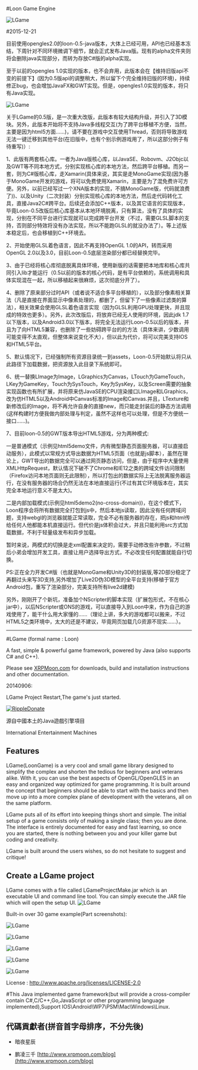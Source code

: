 ﻿#Loon Game Engine

![LGame](https://raw.github.com/cping/LGame/master/engine_logo.png "engine_logo")

#2015-12-21

目前使用opengles2.0的loon-0.5-java版本，大体上已经可用，API也已经基本冻结，下周针对不同环境微调下细节，就会正式发布Java版。现有的alpha文件夹则将会删除java实现部分，而转为存放C#版的alpha实现。

至于以前的opengles 1.0实现的版本，也不会弃用，此版本会在【维持旧版api不变的前提下】(因为0.5版api的调整稍大，所以留下个完全维持旧版的环境)，持续修正bug，也会增加JavaFX和GWT实现。但是，opengles1.0实现的版本，将只有Java实现。

![LGame](https://raw.github.com/cping/LGame/master/live2dsupport.png "live2d_support")

关于LGame的0.5版，是一次重大改版，此版本有较大结构升级，并引入了3D模块。另外，此版本开始将不支持Java多线程交互(为了跨平台移植不方便，当然，主要是因为html5方面……)，请不要在游戏中交互使用Thread，否则将导致游戏无法一键迁移到其他平台(在旧版中，也有个别示例游戏用了，所以这部分例子有待重写)）:

1、此版有两套核心库。一者为Java版核心库，以JavaSE、Robovm、J2Objc以及GWT等不同本地方式，分别实现核心库的本地方法，然后跨平台移植。而另一套，则为C#版核心库，走Xamarin(具体来说，其实是走MonoGame实现(因为基于MonoGame开发的游戏，将可以免费使用Xamarin，主要是为了混免费许可方便。另外，以前已经写过一个XNA版本的实现，不搞MonoGame版，代码就浪费了))、以及Unity（二次封装）分别实现核心库的本地方法，然后走代码转化工具，直接Java2C#跨平台。后续还会添加C++版本，以及其它语言的实现版本，毕竟Loon-0.5改版后核心库基本从本地环境脱离，只有算法，没有了具体的实现，分别在不同平台进行实现就可以完成跨平台开发（不过，需要GLSL脚本的支持，否则部分特效将没有办法实现，所以不能跑GLSL的就没办法了）。等上述版本稳定后，也会移植到C++环境去。

2、开始使用GLSL着色语言，因此不再支持OpenGL 1.0的API，转而采用OpenGL 2.0以及3.0，目前Loon-0.5底层渲染部分都已经替换完毕。

3、由于已经将核心库彻底脱离具体环境，使用新版的话需要把本地库和核心库共同引入lib才能运行（0.5以前的版本的核心代码，是有平台依赖的，系统调用和具体实现混在一起，所以移植起来很麻烦，这次彻底分开了）。

4、删除了原来部分过时API（或者说不适合多平台移植的），以及部分像素相关算法（凡是直接在界面显示中像素处理的，都删了，但留下了一些像素过滤类的算法），相关效果会使用GLSL着色语言实现（因为GLSL利用GPU处理更快，并且现成的特效也更多）。另外，此次改版后，将放弃已经无人使用的环境，因此jdk 1.7以下版本，以及Android3.0以下版本，将完全无法运行Loon-0.5以后的版本，并且为了向HTML5兼容，也删除了一些妨碍跨平台的的方法（具体来讲，少数调用可能变得不太直观，但整体来说变化不大），但以此为代价，将可以完美支持IOS和HTML5平台。

5、默认情况下，已经强制所有资源目录统一到assets，Loon-0.5开始默认将只从此路径下加载数据，把资源放入此目录下系统即可。

6、统一替换LImage为Image，LGraphics为Canvas，LTouch为GameTouch，LKey为GameKey，Touch为SysTouch，Key为SysKey，以及Screen需要的抽象实现函数也有所扩展，并将原来仿JavaSE的CPU渲染接口LImage和LGraphics，改为仿HTML5以及Android中Canvas标准的Image和Canvas.并且，LTexture和新修改后的Image，将不再允许自身的直接new，而只能走封装后的静态方法调用(这样构建时方便我做内部处理与判定，虽然不这样也可以处理，但是不方便统一接口……)。

7、目前loon-0.5的GWT版本导出HTML5游戏，分为两种模式:

一是普通模式（示例见html5demo文件，内有微型静态页面服务器，可以直接启动服务），此模式以常规方式导出数据为HTML5页面（也就是js脚本），虽然在理论上，GWT导出的数据完全可以通过网页静态访问，但是，由于程序中大量使用XMLHttpRequest，默认情况下破不了Chrome和IE12之类的跨域文件访问限制（Firefox访问本地页面则无此限制），所以打包出的数据实际上无法脱离服务器运行，在没有服务器的场合仍然无法在本地直接运行(不过有其它环境版本在，其实完全本地运行意义不是太大)。

二是内部加载模式(示例见html5demo2(no-cross-domain))，在这个模式下，Loon程序会将所有数据完全打包到js中，然后本地js读取，因此没有任何跨域问题，支持webgl的浏览器就能正常读取，完全不必有服务器的存在，把js和html传给任何人他都能本机直接运行。但代价是js体积会过大，并且只能利用src方式加载数据，不利于轻量级发布和异步加载。

暂时来说，两模式的切换是走xml配置来决定的，需要手动修改些许参数，不过稍后小弟会增加开发工具，直接让用户选择导出方式，不必改变任何配置就能自行切换。

PS:正在全力开发C#版（也就是MonoGame和Unity3D的封装版,等2D部分稳定了再翻过头来写3D支持,另外增加了Live2D伪3D模型的全平台支持(移植于官方Android包，重写了渲染部分，完美支持所有live2d建模)

另外，刚刚开了个新坑，准备加个NScripter的脚本实现（扩展包形式，不在核心jar中），以后NScripter或ONS的游戏，可以直接导入到Loon中来，作为自己的游戏使用了，能干什么用大家懂的……（理论上讲，多大的游戏都可以搬来，不过HTML5之类环境中，太大的还是不建议，毕竟网页加载几G资源不现实……）。
_________

#LGame (formal name : Loon)

A fast, simple & powerful game framework, powered by Java (also supports C# and C++).

Please see [XRPMoon.com](http://www.xrpmoon.com) for downloads, build and installation instructions and other documentation.

20140906:

LGame Project Restart,The game's just started.

<a href="https://ripple.com//send?to=rGmaiL8f7VDRrYouZokr5qv61b5zvhePcp&name=cping&label=Thank you donate to LGame&amount=100/XRP&dt=20140906"><img src="https://raw.github.com/cping/LGame/master/rippledonate.png" alt="RippleDonate" /></a>

源自中國本土的Java遊戲引擎項目

International Entertainment Machines

## Features
LGame(LoonGame) is a very cool and small game library designed to simplify the complex and shorten the tedious for beginners and veterans alike. With it, you can use the best aspects of OpenGL/OpenGLES in an easy and organized way optimized for game programming. It is built around the concept that beginners should be able to start with the basics and then move up into a more complex plane of development with the veterans, all on the same platform.

LGame puts all of its effort into keeping things short and simple. The initial setup of a game consists only of making a single class; then you are done. The interface is entirely documented for easy and fast learning, so once you are started, there is nothing between you and your killer game but coding and creativity.

LGame is built around the users wishes, so do not hesitate to suggest and critique!

## Create a LGame project
LGame comes with a file called LGameProjectMake.jar which is an executable UI and command line tool. You can simply execute the JAR file which will open the setup UI.
![LGame](https://raw.github.com/cping/LGame/master/install.png "install")

Built-in over 30 game example(Part screenshots):

![LGame](https://raw.github.com/cping/LGame/master/e0x.png "0")

![LGame](https://raw.github.com/cping/LGame/master/e1x.png "1")

![LGame](https://raw.github.com/cping/LGame/master/e2x.png "2")

![LGame](https://raw.github.com/cping/LGame/master/e3x.png "3")

![LGame](https://raw.github.com/cping/LGame/master/e4x.png "4")

License : http://www.apache.org/licenses/LICENSE-2.0

#This Java implemented game framework(but will provide a cross-compiler contain C#,C/C++,Go,JavaScript or other programming language implemented),Support IOS\Android\WP7\PSM\Mac\Windows\Linux.

## 代碼貢獻者(拼音首字母排序，不分先後)

-   暗夜星辰 

-   鹏凌三千 [http://www.xrpmoon.com/blog](http://www.xrpmoon.com/blog)